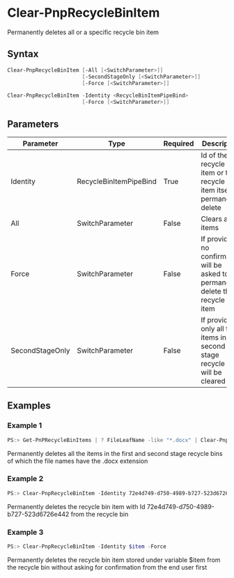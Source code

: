 # Clear-PnpRecycleBinItem
Permanently deletes all or a specific recycle bin item
## Syntax
```powershell
Clear-PnpRecycleBinItem [-All [<SwitchParameter>]]
                        [-SecondStageOnly [<SwitchParameter>]]
                        [-Force [<SwitchParameter>]]
```


```powershell
Clear-PnpRecycleBinItem -Identity <RecycleBinItemPipeBind>
                        [-Force [<SwitchParameter>]]
```


## Parameters
Parameter|Type|Required|Description
---------|----|--------|-----------
|Identity|RecycleBinItemPipeBind|True|Id of the recycle bin item or the recycle bin item itself to permanently delete|
|All|SwitchParameter|False|Clears all items|
|Force|SwitchParameter|False|If provided, no confirmation will be asked to permanently delete the recycle bin item|
|SecondStageOnly|SwitchParameter|False|If provided, only all the items in the second stage recycle bin will be cleared|
## Examples

### Example 1
```powershell
PS:> Get-PnPRecycleBinItems | ? FileLeafName -like "*.docx" | Clear-PnpRecycleBinItem
```
Permanently deletes all the items in the first and second stage recycle bins of which the file names have the .docx extension

### Example 2
```powershell
PS:> Clear-PnpRecycleBinItem -Identity 72e4d749-d750-4989-b727-523d6726e442
```
Permanently deletes the recycle bin item with Id 72e4d749-d750-4989-b727-523d6726e442 from the recycle bin

### Example 3
```powershell
PS:> Clear-PnpRecycleBinItem -Identity $item -Force
```
Permanently deletes the recycle bin item stored under variable $item from the recycle bin without asking for confirmation from the end user first
